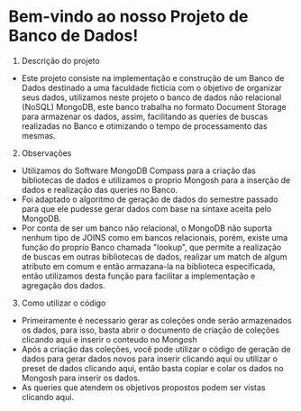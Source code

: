 # Bem-vindo ao nosso Projeto de Banco de Dados!

1. Descrição do projeto
* Este projeto consiste na implementação e construção de um Banco de Dados destinado a uma faculdade ficticia com o objetivo de organizar seus dados, utilizamos neste projeto o banco de dados não relacional (NoSQL) MongoDB, este banco trabalha no formato Document Storage para armazenar os dados, assim, facilitando as queries de buscas realizadas no Banco e otimizando o tempo de processamento das mesmas.

2. Observações
* Utilizamos do Software MongoDB Compass para a criação das bibliotecas de dados e utilizamos o proprio Mongosh para a inserção de dados e realização das queries no Banco.
* Foi adaptado o algoritmo de geração de dados do semestre passado para que ele pudesse gerar dados com base na sintaxe aceita pelo MongoDB.
*  Por conta de ser um banco não relacional, o MongoDB não suporta nenhum tipo de JOINS como em bancos relacionais, porém, existe uma função do proprío Banco chamada "lookup", que permite a realização de buscas em outras bibliotecas de dados, realizar um match de algum atributo em comum e então armazana-la na biblioteca especificada, então utilizamos desta função para facilitar a implementação e agregação dos dados.

3. Como utilizar o código
* Primeiramente é necessario gerar as coleções onde serão armazenados os dados, para isso, basta abrir o documento de criação de coleções clicando aqui e inserir o conteudo no Mongosh
* Após a criação das coleções, você pode utilizar o código de geração de dados para gerar dados novos para inserir clicando aqui ou utilizar o preset de dados clicando aqui, então basta copiar e colar os dados no Mongosh para inserir os dados.
* As queries que atendem os objetivos propostos podem ser vistas clicando aqui.  
